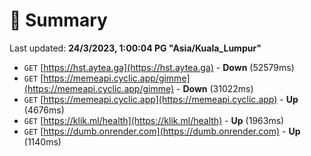 # 📖 Summary
Last updated: **24/3/2023, 1:00:04 PG "Asia/Kuala_Lumpur"**

- `GET` [https://hst.aytea.ga](https://hst.aytea.ga) - **Down** (52579ms)
- `GET` [https://memeapi.cyclic.app/gimme](https://memeapi.cyclic.app/gimme) - **Down** (31022ms)
- `GET` [https://memeapi.cyclic.app](https://memeapi.cyclic.app) - **Up** (4676ms)
- `GET` [https://klik.ml/health](https://klik.ml/health) - **Up** (1963ms)
- `GET` [https://dumb.onrender.com](https://dumb.onrender.com) - **Up** (1140ms)
